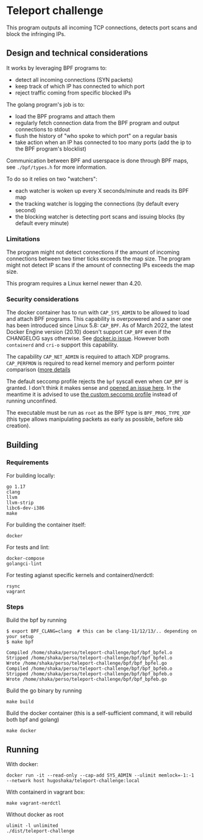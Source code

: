 # Teleport challenge

This program outputs all incoming TCP connections, detects port scans and block the infringing IPs.

## Design and technical considerations

It works by leveraging BPF programs to:
* detect all incoming connections (SYN packets)
* keep track of which IP has connected to which port
* reject traffic coming from specific blocked IPs

The golang program's job is to:
* load the BPF programs and attach them
* regularly fetch connection data from the BPF program and output connections to stdout
* flush the history of "who spoke to which port" on a regular basis
* take action when an IP has connected to too many ports (add the ip to the BPF program's blocklist)

Communication between BPF and userspace is done through BPF maps, see `./bpf/types.h` for more information.

To do so it relies on two "watchers":
* each watcher is woken up every X seconds/minute and reads its BPF map
* the tracking watcher is logging the connections (by default every second)
* the blocking watcher is detecting port scans and issuing blocks (by default every minute)

### Limitations

The program might not detect connections if the amount of incoming connections
between two timer ticks exceeds the map size. The program might not detect IP
scans if the amount of connecting IPs exceeds the map size.

This program requires a Linux kernel newer than 4.20.

### Security considerations

The docker container has to run with `CAP_SYS_ADMIN` to be allowed to load and attach BPF programs.
This capability is overpowered and a saner one has been introduced since Linux 5.8: `CAP_BPF`.
As of March 2022, the latest Docker Engine version (20.10) doesn't support `CAP_BPF`
even if the CHANGELOG says otherwise. See [docker.io issue](https://github.com/docker/docker.github.io/issues/13731).
However both `containerd` and `cri-o` support this capability.

The capability `CAP_NET_ADMIN` is required to attach XDP programs.
`CAP_PERFMON` is required to read kernel memory and perform pointer comparison
([more details](https://lore.kernel.org/bpf/20200513230355.7858-2-alexei.starovoitov@gmail.com/)

The default seccomp profile rejects the `bpf` syscall even when `CAP_BPF` is
granted. I don't think it makes sense and [opened an issue
here](https://github.com/moby/moby/issues/43374). In the meantime it is advised
to use [the custom seccomp profile](./seccomp-profile.json) instead of running
unconfined.

The executable must be run as `root` as the BPF type is `BPF_PROG_TYPE_XDP`
(this type allows manipulating packets as early as possible, before skb
creation).

## Building

### Requirements

For building locally:

```
go 1.17
clang
llvm
llvm-strip
libc6-dev-i386
make
```

For building the container itself:

```shell
docker
```

For tests and lint:
```shell
docker-compose
golangci-lint
```

For testing agianst specific kernels and containerd/nerdctl:
```
rsync
vagrant
```

### Steps

Build the bpf by running
```shell
$ export BPF_CLANG=clang  # this can be clang-11/12/13/.. depending on your setup
$ make bpf

Compiled /home/shaka/perso/teleport-challenge/bpf/bpf_bpfel.o
Stripped /home/shaka/perso/teleport-challenge/bpf/bpf_bpfel.o
Wrote /home/shaka/perso/teleport-challenge/bpf/bpf_bpfel.go
Compiled /home/shaka/perso/teleport-challenge/bpf/bpf_bpfeb.o
Stripped /home/shaka/perso/teleport-challenge/bpf/bpf_bpfeb.o
Wrote /home/shaka/perso/teleport-challenge/bpf/bpf_bpfeb.go
```

Build the go binary by running
```shell
make build
```

Build the docker container (this is a self-sufficient command, it will rebuild both bpf and golang)
```shell
make docker
```

## Running

With docker:

```shell
docker run -it --read-only --cap-add SYS_ADMIN --ulimit memlock=-1:-1 --network host hugoshaka/teleport-challenge:local
```

With containerd in vagrant box:
```
make vagrant-nerdctl
```

Without docker as root

```shell
ulimit -l unlimited
./dist/teleport-challenge
```

